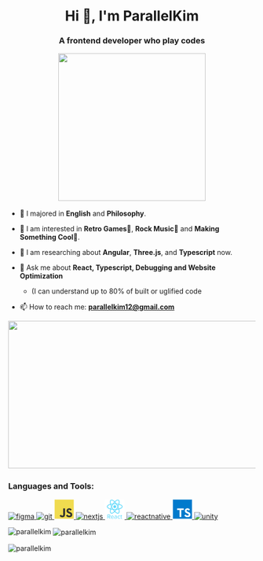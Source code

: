 <h1 align="center">Hi 👋, I'm ParallelKim</h1>
<h3 align="center">A frontend developer who play codes</h3>

<p align="center">
  <img src="https://d3t3ozftmdmh3i.cloudfront.net/production/podcast_uploaded_episode400/3216485/3216485-1590551768712-0fd3a217acf18.jpg" height="300px" width="300px">
</p>

- 📖 I majored in **English** and **Philosophy**.

- 🧐 I am interested in **Retro Games👾**, **Rock Music🎸** and **Making Something Cool🌟**.

- 🔎 I am researching about **Angular**, **Three.js**, and **Typescript** now.

- 💬 Ask me about **React, Typescript, Debugging and Website Optimization**
  - (I can understand up to 80% of built or uglified code

- 📫 How to reach me: **parallelkim12@gmail.com**

<a href="https://github.com/devxb/gitanimals">
<img
  src="https://render.gitanimals.org/farms/ParallelKim"
  width="600"
  height="300"
/>
</a>

<h3 align="left">Languages and Tools:</h3>
<p align="left"> <a href="https://www.figma.com/" target="_blank" rel="noreferrer"> <img src="https://www.vectorlogo.zone/logos/figma/figma-icon.svg" alt="figma" width="40" height="40"/> </a> <a href="https://git-scm.com/" target="_blank" rel="noreferrer"> <img src="https://www.vectorlogo.zone/logos/git-scm/git-scm-icon.svg" alt="git" width="40" height="40"/> </a> <a href="https://developer.mozilla.org/en-US/docs/Web/JavaScript" target="_blank" rel="noreferrer"> <img src="https://raw.githubusercontent.com/devicons/devicon/master/icons/javascript/javascript-original.svg" alt="javascript" width="40" height="40"/> </a> <a href="https://nextjs.org/" target="_blank" rel="noreferrer"> <img src="https://cdn.worldvectorlogo.com/logos/nextjs-2.svg" alt="nextjs" width="40" height="40"/> </a> <a href="https://reactjs.org/" target="_blank" rel="noreferrer"> <img src="https://raw.githubusercontent.com/devicons/devicon/master/icons/react/react-original-wordmark.svg" alt="react" width="40" height="40"/> </a> <a href="https://reactnative.dev/" target="_blank" rel="noreferrer"> <img src="https://reactnative.dev/img/header_logo.svg" alt="reactnative" width="40" height="40"/> </a> <a href="https://www.typescriptlang.org/" target="_blank" rel="noreferrer"> <img src="https://raw.githubusercontent.com/devicons/devicon/master/icons/typescript/typescript-original.svg" alt="typescript" width="40" height="40"/> </a> <a href="https://unity.com/" target="_blank" rel="noreferrer"> <img src="https://www.vectorlogo.zone/logos/unity3d/unity3d-icon.svg" alt="unity" width="40" height="40"/> </a> </p>

<p><img align="left" src="https://github-readme-stats.vercel.app/api/top-langs?username=parallelkim&show_icons=true&locale=en&layout=compact" alt="parallelkim" /></p>

<p>&nbsp;<img align="center" src="https://github-readme-stats.vercel.app/api?username=parallelkim&show_icons=true&locale=en" alt="parallelkim" /></p>

<p><img align="center" src="https://github-readme-streak-stats.herokuapp.com/?user=parallelkim&" alt="parallelkim" /></p>
